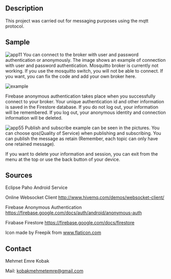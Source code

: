## Description
This project was carried out for messaging purposes using the mqtt protocol.

## Sample
![app11](https://user-images.githubusercontent.com/48598966/138068101-d02b43d3-9098-4bc3-852e-2c749584d34e.png)
You can connect to the broker with user and password authentication or anonymously. The image shows an example of connection with user and password authentication. Mosquitto broker is currently not working. If you use the mosquitto switch, you will not be able to connect. If you want, you can fix the code and add your own broker here.

![example](https://user-images.githubusercontent.com/48598966/138402340-f5c1effa-a56e-42df-aa68-7cef62cb9535.PNG)

Firebase anonymous authentication takes place when you successfully connect to your broker. Your unique authentication id and other information is saved in the Firestore database. If you do not log out, your information will be remembered. If you log out, your anonymous identity and connection information will be deleted.

![app55](https://user-images.githubusercontent.com/48598966/138079766-86108307-51e4-45b0-b74d-c3fc9b3c3f18.png)
Publish and subscribe example can be seen in the pictures. You can choose qos(Quality of Service) when publishing and subscribing. You can publish the message as retain (Remember, each topic can only have one retained message). 

If you want to delete your information and session, you can exit from the menu at the top or use the back button of your device.
## Sources

Eclipse Paho Android Service

Online Websocket Client http://www.hivemq.com/demos/websocket-client/

Firebase Anonymous Authentication https://firebase.google.com/docs/auth/android/anonymous-auth

Firabase Firestore https://firebase.google.com/docs/firestore

Icon made by Freepik from www.flaticon.com

## Contact
Mehmet Emre Kobak

Mail: kobakmehmetemre@gmail.com
